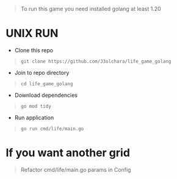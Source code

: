 > To run this game you need installed golang at least 1.20
# UNIX RUN
- Clone this repo
> `git clone https://github.com/J3olchara/life_game_golang`
- Join to repo directory
> `cd life_game_golang`
- Download dependencies
> `go mod tidy`
- Run application
> `go run cmd/life/main.go`

# If you want another grid
> Refactor cmd/life/main.go params in Config
